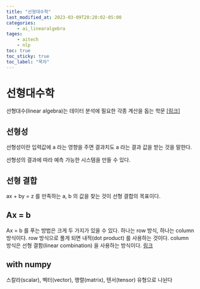 ```yaml
---
title: "선형대수학"
last_modified_at: 2023-03-09T20:20:02-05:00
categories:
    - ai_linearalgebra
tages:
    - aitech
    - nlp
toc: true
toc_sticky: true
toc_label: "목차"
---
```




# 선형대수학
선형대수(linear algebra)는 데이터 분석에 필요한 각종 계산을 돕는 학문 [[링크]](https://datascienceschool.net/02%20mathematics/02.01%20%EB%8D%B0%EC%9D%B4%ED%84%B0%EC%99%80%20%ED%96%89%EB%A0%AC.html)



## 선형성
선형성이란 입력값에  a 라는 영향을 주면 결과치도 a 라는 결과 값을 받는 것을 말한다.

선형성의 결과에 따라 예측 가능한 시스템을 만들 수 있다. 

## 선형 결합
ax + by = z 를 만족하는 a, b 의 값을 찾는 것이 선형 결합의 목표이다. 

## Ax = b
Ax = b 를 푸는 방법은 크게 두 가지가 있을 수 있다. 하나는 row 방식, 하나는 column 방식이다. row 방식으로 풀게 되면 내적(dot product) 를 사용하는 것이다. column 방식은 선형 결함(linear combination) 을 사용하는 방식이다. [링크](https://twlab.tistory.com/category/Fundamentals/Linear%20Algebra?page=8)

## with numpy
스칼라(scalar), 벡터(vector), 행렬(matrix), 텐서(tensor) 유형으로 나뉜다

```

```